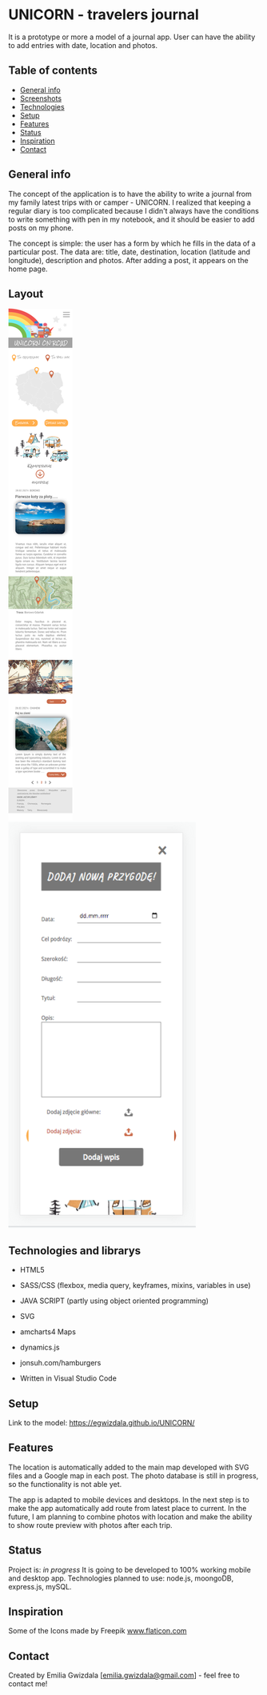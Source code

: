 # UNICORN - travelers journal
It is a prototype or more a model of a journal app. User can have the ability to add entries with date, location and photos. 

## Table of contents
* [General info](#general-info)
* [Screenshots](#screenshots)
* [Technologies](#technologies)
* [Setup](#setup)
* [Features](#features)
* [Status](#status)
* [Inspiration](#inspiration)
* [Contact](#contact)

## General info
The concept of the application is to have the ability to write a journal from my family latest trips with or camper - UNICORN. I realized that keeping a regular diary is too complicated because I didn't always have the conditions to write something with pen in my notebook, and it should be easier to add posts on my phone. 

The concept is simple: the user has a form by which he fills in the data of a particular post. The data are: title, date, destination, location (latitude and longitude), description and photos. After adding a post, it appears on the home page.

## Layout
![MobileScreen](/img/mobile.png)
![FormScreen](/img/form.png)

## Technologies and librarys
* HTML5
* SASS/CSS (flexbox, media query, keyframes, mixins, variables in use)
* JAVA SCRIPT (partly using object oriented programming)
* SVG
* amcharts4 Maps
* dynamics.js
* jonsuh.com/hamburgers

* Written in Visual Studio Code

## Setup
Link to the model:
https://egwizdala.github.io/UNICORN/

## Features
The location is automatically added to the main map developed with SVG files and a Google map in each post. The photo database is still in progress, so the functionality is not able yet. 

The app is adapted to mobile devices and desktops. In the next step is to make the app automatically add route from latest place to current. In the future, I am planning to combine photos with location and make the ability to show route preview with photos after each trip. 

## Status
Project is: _in progress_
It is going to be developed to 100% working mobile and desktop app. Technologies planned to use: node.js, moongoDB, express.js, mySQL.

## Inspiration
Some of the Icons made by Freepik www.flaticon.com

## Contact
Created by Emilia Gwizdala [emilia.gwizdala@gmail.com] - feel free to contact me!
